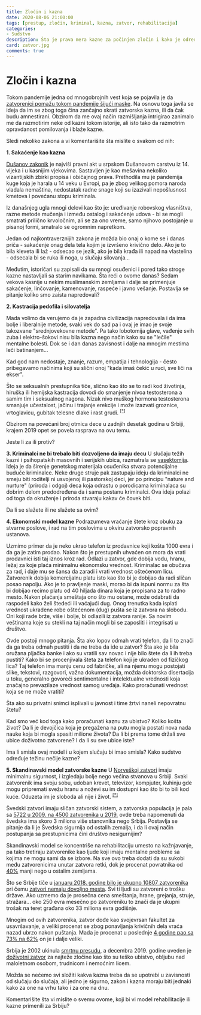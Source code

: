 ```yaml
---
title: Zločin i kazna
date: 2020-08-06 21:00:00
tags: [prestup, zločin, kriminal, kazna, zatvor, rehabilitacija]
categories:
- Sudstvo 
description: Šta je prava mera kazne za počinjen zločin i kako je određujemo? Šta je to što želimo da postignemo kroz kaznene mere?  
card: zatvor.jpg
comments: true
---
```



# Zločin i kazna

Tokom pandemije jedna od mnogobrojnih vest koja se pojavila je da [zatvorenici pomažu tokom pandemije šijući maske](https://www.youtube.com/watch?v=dZFTn1rHwqw). Na osnovu toga javila se ideja da im se zbog toga čina  zančajno skrati zatvorska kazna, ili da čak budu amnestirani. Obzirom da me ovaj način razmišljanja intrigirao zanimalo me da razmotirim neke od kazni tokom istorije, ali isto tako da razmotrim opravdanost pomilovanja i blaže kazne.

Sledi nekoliko zakona a vi komentarišite šta mislite o svakom od nih:


**1. Sakaćenje kao kazna**

[Dušanov zakonik](https://sh.wikipedia.org/wiki/Du%C5%A1anov_zakonik) je najviši pravni akt u srpskom Dušanovom carstvu iz 14. vijeka i u kasnijim vjekovima. Sastavljen je kao mešavina nekoliko vizantijskih zbirki propisa i običajnog prava. Prethodila mu je pandemija kuge koja je harala u 14 veku u Evropi, pa je zbog velikog pomora naroda vladala nemaština, nedostatak radne snage koji su izazivali nepošlusnost kmetova i povećanu stopu kriminala.

Iz današnjeg ugla mnogi delovi kao što je: uređivanje robovskog vlasništva, razne metode mučenja i između ostalog i sakaćenje udova - bi se mogli smatrati prilično krvoločnim, ali se za ono vreme, samo njihovo postojanje u pisanoj formi, smatralo se ogromnim napretkom. 

Jedan od najkontraverznijih zakona je možda bio onaj o kome se i danas priča - sakaćenje onag dela tela kojim je izvršeno krivično delo. Ako je to bila kleveta ili laž - odsecao se jezik, ako je bila krađa ili napad na vlastelina - odsecala bi se ruka ili noga, u slučaju silovanja...

Međutim, istoričari su zapisali da su mnogi osuđenici i pored tako stroge kazne nastavljali sa starim navikama. Šta reći o ovome danas?
Sedam vekova kasnije u nekim muslimanskim zemljama i dalje se primenjuje sakaćenje, linčovanje, kamenovanje, raspeće i javno vešanje. Postavlja se pitanje koliko smo zaista napredovali?


**2. Kastracija pedofila i silovatelja**

Mada volimo da verujemo da je zapadna civilizacija napredovala i da ima bolje i liberalnije metode, svaki vek do sad pa i ovaj je imao je svoje takozvane "srednjovekovne metode". Pa tako lobotomija glave, vađenje svih zuba i elektro-šokovi nisu bila kazna nego način kako su se "lečile" mentalne bolesti. Dok se i dan danas zavisnost i dalje na mnogim mestima leči batinanjem...

Kad god nam nedostaje, znanje, razum, empatija i tehnologija - često pribegavamo načinima koji su slični onoj "kada imaš čekić u ruci, sve liči na ekser".

Što se seksualnih prestupnika tiče, slično kao što se to radi kod životinja, hiruška ili hemijska kastracija dovodi do smanjenje nivoa testosterona a samim tim i seksualnog nagona. Nizak nivo muškog hormona testosterona smanjuje učestalost, jačinu i trajanje erekcije i može izazvati groznice, vrtoglavicu, gubitak telesne dlake i rast grudi. <sup>[[*]](https://www.espreso.rs/vesti/hronika/486989/evo-sta-se-desava-u-telu-pedofila-kada-ga-hemijski-kastriraju-da-li-bi-srbija-trebalo-da-uvede-ovu-kaznu)</sup>

Obzirom na povećani broj otmica dece u zadnjih desetak godina u Srbiji, krajem 2019 opet se povela rasprava na ovu temu.

Jeste li za ili protiv?


**3. Kriminalci ne bi trebalo biti dozvoljeno da imaju decu**
U slučaju težih kazni i psihopatskih masovnih i serijskih ubica, razmatrala se [vasektomija](https://en.wikipedia.org/wiki/Vasectomy). Ideja je da širenje genetskog materijala osuđenika stvara potencijalne buduće kriminalce. Neke druge struje pak zastupaju ideju da kriminalci ne smeju biti roditelji ni usvojenoj ili pastorskoj deci, jer po principu "nature and nurture" (priroda i odgoj) deca koja odrastu o porodicama kriminalaca su dobrim delom predodređena da i sama postanu kriminalci. Ova ideja polazi od toga da okruženje i priroda stvaraju kakav će čovek biti.  

Da li se slažete ili ne slažete sa ovim?


**4. Ekonomski model kazne**
Podrazumeva vraćanje štete kroz obuku za stvarne poslove, i rad na tim poslovima u okviru zatvorsko popravnih ustanova. 

Uzmimo primer da je neko ukrao telefon iz prodavnice koji košta 1000 evra i da ga je zatim prodao. Nakon što je prestupnih uhvaćen on mora da vrati prodavnici isti taj iznos kroz rad. Odlazi u zatvor, gde dobija vodu, hranu, ležaj za koje plaća minimalnu ekonomsku vrednost. Kriminalac se obučava za rad, i daje mu se šansa da zaradi i vrati vrednost oštećenom licu. Zatvorenik dobija komercijalnu platu isto kao što bi je dobijao da radi sličan posao napolju. Ako je to pravljenje maski, morao bi da ispuni normu za šta bi dobijao recimo platu od 40 hiljada dinara koja je propisana za to radno mesto. Nakon plaćanja smeštaja ono što mu ostane, može odabrati da raspodeli kako želi štedeći ili vaćajući dug. Onog trenutka kada isplati vrednost ukradene robe oštećenom (dug) pušta se iz zatvora na slobodu. Oni koji rade brže, više i bolje, bi odlazili iz zatvora ranije. Sa novim veštinama koje su stekli na taj način mogli bi se zaposliti i integrisati u društvo.

Ovde postoji mnogo pitanja. Šta ako lopov odmah vrati telefon, da li to znači da ga treba odmah pustiti i da ne treba da ide u zatvor? Šta ako je bila oružana pljačka banke i ako su vratili sav novac i nije bilo štete da li ih treba pustiti? Kako bi se procenjivala šteta za telefon koji je ukraden od fizičkog lica? Taj telefon ima manju cenu od fabričke, ali na njemu mogu postojati slike, tekstovi, razgovori, važna dokumentacija, možda doktorska disertacija u toku, generalno govoreći sentimentalne i intelektualne vrednosti koja značajno prevazilaze vrednost samog uređaja. Kako proračunati vrednost koja se ne može vratiti?

Šta ako su privatni snimci isplivali u javnost i time žrtvi naneli nepovratnu štetu?

Kad smo već kod toga kako proračunati kaznu za ubistvo? Koliko košta život? Da li je devojčica koja je pregažena na putu mogla postati nova nada nauke koja bi mogla spasiti milione života? Da li bi prema tome držali sve ubice doživotno zatvorene? I da li su sve ubice iste?

Ima li smisla ovaj model i u kojem slučaju bi imao smisla? Kako sudstvo određuje težinu nečije kazne?


**5. Skandinavski model zatvorske kazne**
U [Norveškoj zatvori](https://www.youtube.com/watch?v=MauMiCL7G9Y) imaju minimalnu sigurnost, i izgledaju bolje nego većina stvanova u Srbiji. Svaki zatvorenik ima svoju sobu, udoban krevet, televizor, kompjuter, kuhinju gde mogu pripremati svežu hranu a noževi su im dostupni kao što bi to bili kod kuće. Oduzeta im je sloboda ali nije i život. <sup>[[*]](https://www.youtube.com/watch?v=4hNUtZRGlyk)</sup>

Švedski zatvori imaju sličan zatvorski sistem, a zatvorska populacija je pala sa [5722 u 2009. na 4500 zatvorenika u 2019.](https://youtu.be/OzOfjX0VWCk?t=182) ovde treba napomenuti da švedska ima skoro 3 miliona više stanovnika nego Srbija. Postavlja se pitanje da li je Švedska sigurnija od ostalih zemalja, i da li ovaj način postupanja sa prestupnicima čini društvo nesigurnijim?

Skandinavski model se koncentriše na rehabilitaciju umesto na kažnjavanje, pa tako tretiraju zatvorenike kao ljude koji imaju mentalne probleme sa kojima ne mogu sami da se izbore. Na sve ovo treba dodati da su sukobi među zatvorenicima unutar zatvora retki, dok je procenat povratnika od [40%](https://www.mic.com/articles/109138/sweden-has-done-for-its-prisoners-what-the-u-s-won-t) manji nego u ostalim zemljama. 



Što se Srbije tiče u [januaru 2018. godine bilo je ukupno 10807 zatvorenika](http://rs.n1info.com/Vesti/a473133/Savet-Evrope-Zatvori-u-Srbiji-pretrpani.html) pri čemu [zatvori nemaju dovoljno mesta](https://www.bbc.com/serbian/lat/srbija-47820097). Svi ti ljudi su zatvoreni o trošku države. Ako uzmemo da je prosečna cena smeštanja, hrane, grejanja, struje, stražara... oko 250 evra mesečno po zatvoreniku to znači da je ukupni trošak na teret građana oko 33 miliona evra godišnje.

Mnogim od ovih zatvorenika, zatvor dođe kao svojevrsan fakultet za usavršavanje, a veliki procenat se zbog ponavljanja krivičnih dela vraća nazad ubrzo nakon puštanja. Mada je procenat u poslednje [4 godine pao sa 73% na 62%](https://mondo.rs/Info/Crna-hronika/a1345021/Zatvor-Zatvorenici-Povratnici-Kriminal-Silovatelji-Zabela-Srbija-Foto.html) on je i dalje veliki.

Srbija je 2002 ukinula [smrtnu presudu](https://sr.wikipedia.org/wiki/Smrtna_kazna_u_Srbiji), a decembra 2019. godine uveden je [doživotni zatvor](http://rs.n1info.com/Vesti/a548064/Od-1.-decembra-dozivotni-zatvor-za-najteza-krivicna-dela.html) za najteže zločine kao što su teško ubistvo, obljubu nad maloletnom osobom, trudnicom i nemoćnim licem.

Možda se nećemo svi složiti kakva kazna treba da se upotrebi u zavisnosti od slučaju do slučaja, ali jedno je sigurno, zakon i kazna moraju biti jednaki kako za one na vrhu tako i za one na dnu.

Komentarišite šta vi mislite o svemu ovome, koji bi vi model rehabilitacije ili kazne primenili za Srbiju?
